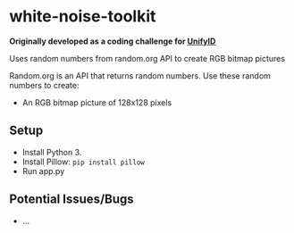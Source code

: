 # white-noise-toolkit
**Originally developed as a coding challenge for [UnifyID](https://unify.id)**

Uses random numbers from random.org API to create RGB bitmap pictures

Random.org is an API that returns random numbers. Use these random numbers to create:
* An RGB bitmap picture of 128x128 pixels

## Setup
* Install Python 3.
* Install Pillow: `pip install pillow`
* Run app.py

## Potential Issues/Bugs
* ...
